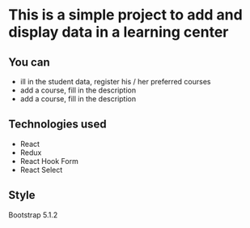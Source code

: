 # This is a simple project to add and display data in a learning center

## You can
- ill in the student data, register his / her preferred courses
- add a course, fill in the description
- add a course, fill in the description

## Technologies used
- React
- Redux
- React Hook Form
- React Select

## Style
Bootstrap 5.1.2



